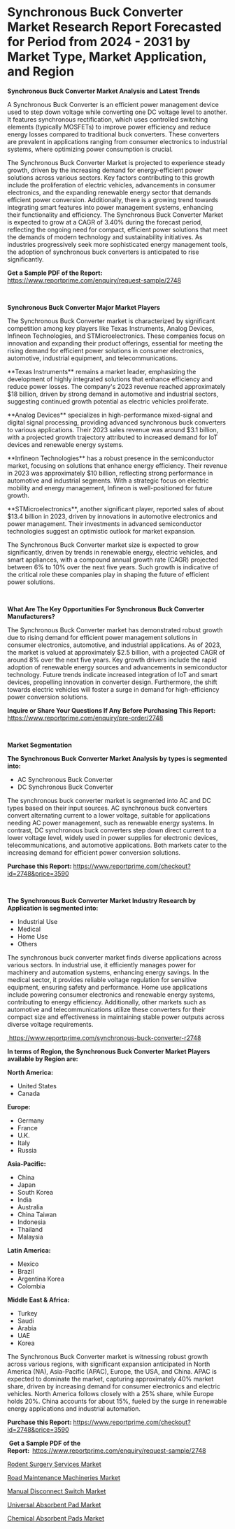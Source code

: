 <p><h1>Synchronous Buck Converter Market Research Report Forecasted for Period from 2024 -  2031 by Market Type, Market Application, and Region</h1></p><p><strong>Synchronous Buck Converter Market Analysis and Latest Trends</strong></p>
<p><p>A Synchronous Buck Converter is an efficient power management device used to step down voltage while converting one DC voltage level to another. It features synchronous rectification, which uses controlled switching elements (typically MOSFETs) to improve power efficiency and reduce energy losses compared to traditional buck converters. These converters are prevalent in applications ranging from consumer electronics to industrial systems, where optimizing power consumption is crucial.</p><p>The Synchronous Buck Converter Market is projected to experience steady growth, driven by the increasing demand for energy-efficient power solutions across various sectors. Key factors contributing to this growth include the proliferation of electric vehicles, advancements in consumer electronics, and the expanding renewable energy sector that demands efficient power conversion. Additionally, there is a growing trend towards integrating smart features into power management systems, enhancing their functionality and efficiency. The Synchronous Buck Converter Market is expected to grow at a CAGR of 3.40% during the forecast period, reflecting the ongoing need for compact, efficient power solutions that meet the demands of modern technology and sustainability initiatives. As industries progressively seek more sophisticated energy management tools, the adoption of synchronous buck converters is anticipated to rise significantly.</p></p>
<p><strong>Get a Sample PDF of the Report:&nbsp;</strong> <a href="https://www.reportprime.com/enquiry/request-sample/2748">https://www.reportprime.com/enquiry/request-sample/2748</a></p>
<p>&nbsp;</p>
<p><strong>Synchronous Buck Converter Major Market Players</strong></p>
<p><p>The Synchronous Buck Converter market is characterized by significant competition among key players like Texas Instruments, Analog Devices, Infineon Technologies, and STMicroelectronics. These companies focus on innovation and expanding their product offerings, essential for meeting the rising demand for efficient power solutions in consumer electronics, automotive, industrial equipment, and telecommunications.</p><p>**Texas Instruments** remains a market leader, emphasizing the development of highly integrated solutions that enhance efficiency and reduce power losses. The company's 2023 revenue reached approximately $18 billion, driven by strong demand in automotive and industrial sectors, suggesting continued growth potential as electric vehicles proliferate.</p><p>**Analog Devices** specializes in high-performance mixed-signal and digital signal processing, providing advanced synchronous buck converters to various applications. Their 2023 sales revenue was around $3.1 billion, with a projected growth trajectory attributed to increased demand for IoT devices and renewable energy systems.</p><p>**Infineon Technologies** has a robust presence in the semiconductor market, focusing on solutions that enhance energy efficiency. Their revenue in 2023 was approximately $10 billion, reflecting strong performance in automotive and industrial segments. With a strategic focus on electric mobility and energy management, Infineon is well-positioned for future growth.</p><p>**STMicroelectronics**, another significant player, reported sales of about $13.4 billion in 2023, driven by innovations in automotive electronics and power management. Their investments in advanced semiconductor technologies suggest an optimistic outlook for market expansion.</p><p>The Synchronous Buck Converter market size is expected to grow significantly, driven by trends in renewable energy, electric vehicles, and smart appliances, with a compound annual growth rate (CAGR) projected between 6% to 10% over the next five years. Such growth is indicative of the critical role these companies play in shaping the future of efficient power solutions.</p></p>
<p>&nbsp;</p>
<p><strong>What Are The Key Opportunities For Synchronous Buck Converter Manufacturers?</strong></p>
<p><p>The Synchronous Buck Converter market has demonstrated robust growth due to rising demand for efficient power management solutions in consumer electronics, automotive, and industrial applications. As of 2023, the market is valued at approximately $2.5 billion, with a projected CAGR of around 8% over the next five years. Key growth drivers include the rapid adoption of renewable energy sources and advancements in semiconductor technology. Future trends indicate increased integration of IoT and smart devices, propelling innovation in converter design. Furthermore, the shift towards electric vehicles will foster a surge in demand for high-efficiency power conversion solutions.</p></p>
<p><strong>Inquire or Share Your Questions If Any Before Purchasing This Report:</strong> <a href="https://www.reportprime.com/enquiry/pre-order/2748">https://www.reportprime.com/enquiry/pre-order/2748</a></p>
<p>&nbsp;</p>
<p><strong>Market Segmentation</strong></p>
<p><strong>The Synchronous Buck Converter Market Analysis by types is segmented into:</strong></p>
<p><ul><li>AC Synchronous Buck Converter</li><li>DC Synchronous Buck Converter</li></ul></p>
<p><p>The synchronous buck converter market is segmented into AC and DC types based on their input sources. AC synchronous buck converters convert alternating current to a lower voltage, suitable for applications needing AC power management, such as renewable energy systems. In contrast, DC synchronous buck converters step down direct current to a lower voltage level, widely used in power supplies for electronic devices, telecommunications, and automotive applications. Both markets cater to the increasing demand for efficient power conversion solutions.</p></p>
<p><strong>Purchase this Report:&nbsp;</strong><a href="https://www.reportprime.com/checkout?id=2748&price=3590">https://www.reportprime.com/checkout?id=2748&price=3590</a></p>
<p>&nbsp;</p>
<p><strong>The Synchronous Buck Converter Market Industry Research by Application is segmented into:</strong></p>
<p><ul><li>Industrial Use</li><li>Medical</li><li>Home Use</li><li>Others</li></ul></p>
<p><p>The synchronous buck converter market finds diverse applications across various sectors. In industrial use, it efficiently manages power for machinery and automation systems, enhancing energy savings. In the medical sector, it provides reliable voltage regulation for sensitive equipment, ensuring safety and performance. Home use applications include powering consumer electronics and renewable energy systems, contributing to energy efficiency. Additionally, other markets such as automotive and telecommunications utilize these converters for their compact size and effectiveness in maintaining stable power outputs across diverse voltage requirements.</p></p>
<p><a href="https://www.reportprime.com/synchronous-buck-converter-r2748">&nbsp;https://www.reportprime.com/synchronous-buck-converter-r2748</a></p>
<p><strong>In terms of Region, the Synchronous Buck Converter Market Players available by Region are:</strong></p>
<p>
    <p> <strong> North America: </strong>
        <ul>
            <li>United States</li>
            <li>Canada</li>
        </ul>
        </p> 
    <p> <strong> Europe: </strong>
        <ul>
            <li>Germany</li>
            <li>France</li>
            <li>U.K.</li>
            <li>Italy</li>
            <li>Russia</li>
        </ul>
        </p> 
    <p> <strong> Asia-Pacific: </strong>
        <ul>
            <li>China</li>
            <li>Japan</li>
            <li>South Korea</li>
            <li>India</li>
            <li>Australia</li>
            <li>China Taiwan</li>
            <li>Indonesia</li>
            <li>Thailand</li>
            <li>Malaysia</li>
        </ul>
        </p> 
    <p> <strong> Latin America: </strong>
        <ul>
            <li>Mexico</li>
            <li>Brazil</li>
            <li>Argentina Korea</li>
            <li>Colombia</li>
        </ul>
        </p> 
    <p> <strong> Middle East & Africa: </strong>
        <ul>
            <li>Turkey</li>
            <li>Saudi</li>
            <li>Arabia</li>
            <li>UAE</li>
            <li>Korea</li>
        </ul>
    </p>
    </p>
<p><p>The Synchronous Buck Converter market is witnessing robust growth across various regions, with significant expansion anticipated in North America (NA), Asia-Pacific (APAC), Europe, the USA, and China. APAC is expected to dominate the market, capturing approximately 40% market share, driven by increasing demand for consumer electronics and electric vehicles. North America follows closely with a 25% share, while Europe holds 20%. China accounts for about 15%, fueled by the surge in renewable energy applications and industrial automation.</p></p>
<p><strong>Purchase this Report: </strong><a href="https://www.reportprime.com/checkout?id=2748&price=3590">https://www.reportprime.com/checkout?id=2748&price=3590</a></p>
<p>&nbsp;<strong>Get a Sample PDF of the Report:&nbsp;&nbsp;</strong><a href="https://www.reportprime.com/enquiry/request-sample/2748">https://www.reportprime.com/enquiry/request-sample/2748</a></p>
<p><strong></strong></p>
<p><p><a href="https://issuu.com/reportprime-2/docs/rodent-surgery-services-market-size_430482ccec0c7b">Rodent Surgery Services Market</a></p><p><a href="https://issuu.com/reportprime-2/docs/road-maintenance-machineries-market_e0dc23c2bb73e3">Road Maintenance Machineries Market</a></p><p><a href="https://github.com/tamvrosiya/Market-Research-Report-List-5/blob/main/manual-disconnect-switch-market.md">Manual Disconnect Switch Market</a></p><p><a href="https://www.linkedin.com/pulse/universal-absorbent-pad-industry-sector-new-technologies-xf9lc?trackingId=zAY3GgreThmuQq8I33JifQ%3D%3D">Universal Absorbent Pad Market</a></p><p><a href="https://www.linkedin.com/pulse/global-chemical-absorbent-pads-market-focus-application-end-use-g8xfc?trackingId=VzBkcoHKRXOQE70lXFSM%2FQ%3D%3D">Chemical Absorbent Pads Market</a></p></p>